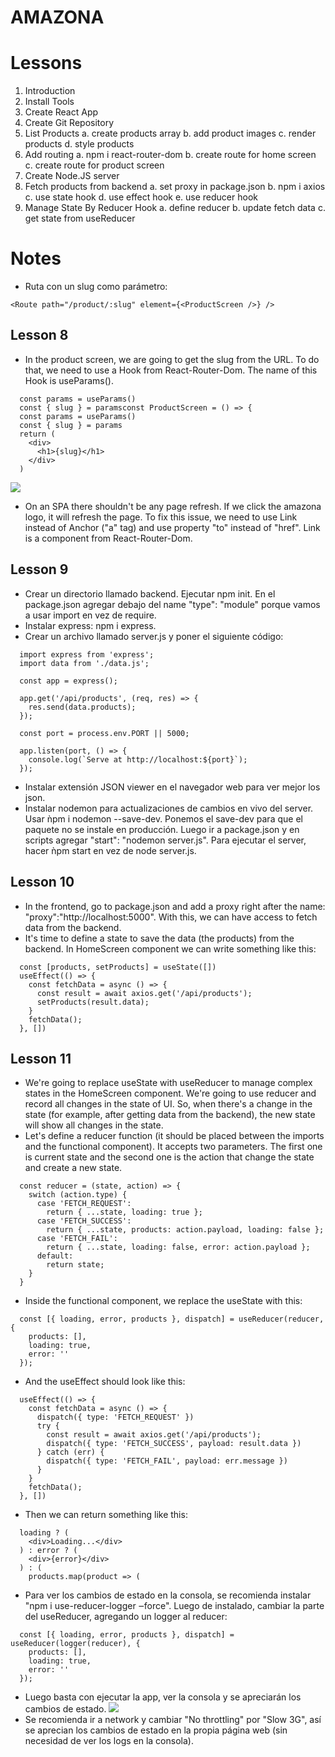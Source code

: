 # AMAZONA

# Lessons

1. Introduction
2. Install Tools
3. Create React App
4. Create Git Repository
5. List Products
   a. create products array
   b. add product images
   c. render products
   d. style products
6. Add routing
   a. npm i react-router-dom
   b. create route for home screen
   c. create route for product screen
7. Create Node.JS server
8. Fetch products from backend
   a. set proxy in package.json
   b. npm i axios
   c. use state hook
   d. use effect hook
   e. use reducer hook
9. Manage State By Reducer Hook
   a. define reducer
   b. update fetch data
   c. get state from useReducer

# Notes

- Ruta con un slug como parámetro:

```
<Route path="/product/:slug" element={<ProductScreen />} />
```

## Lesson 8

- In the product screen, we are going to get the slug from the URL. To do that, we need to use a Hook from React-Router-Dom. The name of this Hook is useParams().

```
  const params = useParams()
  const { slug } = paramsconst ProductScreen = () => {
  const params = useParams()
  const { slug } = params
  return (
    <div>
      <h1>{slug}</h1>
    </div>
  )
```

![](https://remnote-user-data.s3.amazonaws.com/aJtWG08hVCxZ-IgRbk-5x5JsqNOefx-PqEtgK6vub6clv5PA6e5LjgV70UzhcKh28Q2grX-3a4blp3Lm9fbicy-qVXhOottCrjdH764eo4zVrsLN6wuxZkzDEpG6sxyj.png)

- On an SPA there shouldn't be any page refresh. If we click the amazona logo, it will refresh the page. To fix this issue, we need to use Link instead of Anchor ("a" tag) and use property "to" instead of "href". Link is a component from React-Router-Dom.

## Lesson 9

- Crear un directorio llamado backend. Ejecutar npm init. En el package.json agregar debajo del name "type": "module" porque vamos a usar import en vez de require.
- Instalar express: npm i express.
- Crear un archivo llamado server.js y poner el siguiente código:

```
  import express from 'express';
  import data from './data.js';

  const app = express();

  app.get('/api/products', (req, res) => {
    res.send(data.products);
  });

  const port = process.env.PORT || 5000;

  app.listen(port, () => {
    console.log(`Serve at http://localhost:${port}`);
  });
```

- Instalar extensión JSON viewer en el navegador web para ver mejor los json.
- Instalar nodemon para actualizaciones de cambios en vivo del server.
  Usar ǹpm i nodemon --save-dev. Ponemos el save-dev para que el paquete no se instale en producción. Luego ir a package.json y en scripts agregar "start": "nodemon server.js". Para ejecutar el server, hacer ǹpm start en vez de node server.js.

## Lesson 10

- In the frontend, go to package.json and add a proxy right after the name: "proxy":"http://localhost:5000". With this, we can have access to fetch data from the backend.
- It's time to define a state to save the data (the products) from the backend. In HomeScreen component we can write something like this:

```
  const [products, setProducts] = useState([])
  useEffect(() => {
    const fetchData = async () => {
      const result = await axios.get('/api/products');
      setProducts(result.data);
    }
    fetchData();
  }, [])
```

## Lesson 11

- We're going to replace useState with useReducer to manage complex states in the HomeScreen component. We're going to use reducer and record all changes in the state of UI. So, when there's a change in the state (for example, after getting data from the backend), the new state will show all changes in the state.
- Let's define a reducer function (it should be placed between the imports and the functional component). It accepts two parameters. The first one is current state and the second one is the action that change the state and create a new state.

```
  const reducer = (state, action) => {
    switch (action.type) {
      case 'FETCH_REQUEST':
        return { ...state, loading: true };
      case 'FETCH_SUCCESS':
        return { ...state, products: action.payload, loading: false };
      case 'FETCH_FAIL':
        return { ...state, loading: false, error: action.payload };
      default:
        return state;
    }
  }
```

- Inside the functional component, we replace the useState with this:

```
  const [{ loading, error, products }, dispatch] = useReducer(reducer, {
    products: [],
    loading: true,
    error: ''
  });
```

- And the useEffect should look like this:

```
  useEffect(() => {
    const fetchData = async () => {
      dispatch({ type: 'FETCH_REQUEST' })
      try {
        const result = await axios.get('/api/products');
        dispatch({ type: 'FETCH_SUCCESS', payload: result.data })
      } catch (err) {
        dispatch({ type: 'FETCH_FAIL', payload: err.message })
      }
    }
    fetchData();
  }, [])
```

- Then we can return something like this:

```
  loading ? (
    <div>Loading...</div>
  ) : error ? (
    <div>{error}</div>
  ) : (
    products.map(product => (
```

- Para ver los cambios de estado en la consola, se recomienda instalar "npm i use-reducer-logger ‒force". Luego de instalado, cambiar la parte del useReducer, agregando un logger al reducer:

```
  const [{ loading, error, products }, dispatch] = useReducer(logger(reducer), {
    products: [],
    loading: true,
    error: ''
  });
```

- Luego basta con ejecutar la app, ver la consola y se apreciarán los cambios de estado.
  ![](https://remnote-user-data.s3.amazonaws.com/8hcdy2P0YlqJ9kPBFeiId1NIaNJDlS4tVdXzZqezt5ozoSlMUihVrJu_uwqODZEu4540RjAAeLWtD2PgW5jdSyYN7y-YFAvK56cROwd-pO3b0BWpzX7dwZe_y7Rxgg0j.png)
- Se recomienda ir a network y cambiar "No throttling" por "Slow 3G", así se aprecian los cambios de estado en la propia página web (sin necesidad de ver los logs en la consola).
